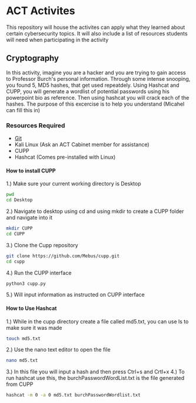 # ACT Activites
This repository will house the activites can apply what they learned about certain cybersecurity topics. It will also include a list of resources students will need when participating in the activity

## Cryptography
In this activity, imagine you are a hacker and you are trying to gain access to Professor Burch's personal information. Through some intense snooping, you found 5, MD5 hashes, that get used repeatdely. Using Hashcat and CUPP, you will generate a wordlist of potential passwords using his powerpoint bio as reference. Then using hashcat you will crack each of the hashes. The purpose of this excercise is to help you understand (Micahel can fill this in)

### Resources Required
* [Git](https://git-scm.com/downloads)
* Kali Linux (Ask an ACT Cabinet member for assistance)
* CUPP
* Hashcat (Comes pre-installed with Linux)

#### How to install CUPP

1.) Make sure your current working directory is Desktop
```sh
pwd
cd Desktop
```
2.) Navigate to desktop using cd and using mkdir to create a CUPP folder and navigate into it
```sh
mkdir CUPP
cd CUPP
```
3.) Clone the Cupp repository
```sh
git clone https://github.com/Mebus/cupp.git
cd cupp
```
4.) Run the CUPP interface
```sh
python3 cupp.py
```
5.) Will input information as instructed on CUPP interface

#### How to Use Hashcat
1.) While in the cupp directory create a file called md5.txt, you can use ls to make sure it was made
```sh
touch md5.txt
```
2.) Use the nano text editor to open the file
```sh
nano md5.txt
```
3.) In this file you will input a hash and then press Ctrl+s and Crtl+x
4.) To run hashcat use this, the burchPasswordWordList.txt is the file generated from CUPP
```sh
hashcat -m 0 -a 0 md5.txt burchPasswordWordlist.txt
```